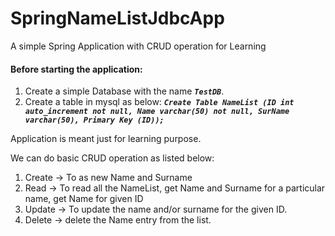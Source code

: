 # SpringNameListJdbcApp
A simple Spring Application with CRUD operation for Learning

#### Before starting the application:
1. Create a simple Database with the name _**`TestDB`**_.
2. Create a table in mysql as below:
**_`Create Table NameList (ID int auto_increment not null, Name varchar(50) not null, SurName varchar(50), Primary Key (ID));`_**

Application is meant just for learning purpose.

We can do basic CRUD operation as listed below:

1. Create -> To as new Name and Surname
2. Read -> To read all the NameList, get Name and Surname for a particular name, get Name for given ID
3. Update -> To update the name and/or surname for the given ID.
4. Delete -> delete the Name entry from the list.